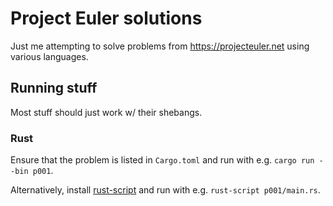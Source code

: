 # Project Euler solutions

Just me attempting to solve problems from https://projecteuler.net using various languages.

## Running stuff

Most stuff should just work w/ their shebangs.

### Rust

Ensure that the problem is listed in `Cargo.toml` and run with e.g. `cargo run --bin p001`.

Alternatively, install [rust-script](https://rust-script.org/) and run with e.g. `rust-script p001/main.rs`.
